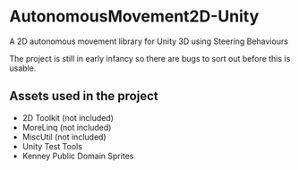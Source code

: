 # AutonomousMovement2D-Unity
A 2D autonomous movement library for Unity 3D using Steering Behaviours

The project is still in early infancy so there are bugs to sort out before this is usable.

## Assets used in the project

- 2D Toolkit (not included)
- MoreLinq (not included)
- MiscUtil (not included)
- Unity Test Tools
- Kenney Public Domain Sprites

